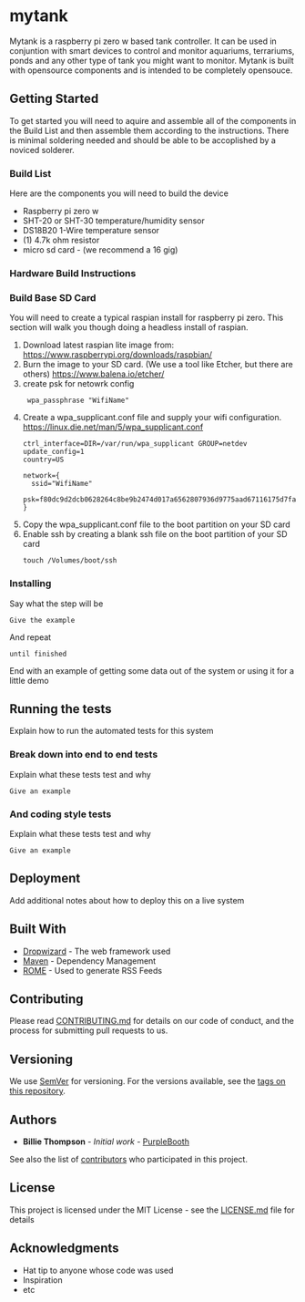 # mytank

Mytank is a raspberry pi zero w based tank controller.  It can be used in conjuntion with smart devices to control and monitor aquariums, terrariums, ponds and any other type of tank you might want to monitor.  Mytank is built with opensource components and is intended to be completely opensouce.

## Getting Started

To get started you will need to aquire and assemble all of the components in the Build List and then assemble them according to the instructions.  There is minimal soldering needed and should be able to be accoplished by a noviced solderer.  

### Build List

Here are the components you will need to build the device

* Raspberry pi zero w
* SHT-20 or SHT-30 temperature/humidity sensor
* DS18B20 1-Wire temperature sensor
* (1) 4.7k ohm resistor
* micro sd card - (we recommend a 16 gig)

### Hardware Build Instructions


### Build Base SD Card

You will need to create a typical raspian install for raspberry pi zero.  This section will walk you though doing a headless install of raspian.

1. Download latest raspian lite image from: https://www.raspberrypi.org/downloads/raspbian/
2. Burn the image to your SD card.  (We use a tool like Etcher, but there are others) https://www.balena.io/etcher/
3. create psk for netowrk config
   ```
    wpa_passphrase "WifiName"
    ```
4. Create a wpa_supplicant.conf file and supply your wifi configuration. https://linux.die.net/man/5/wpa_supplicant.conf
    ```
    ctrl_interface=DIR=/var/run/wpa_supplicant GROUP=netdev
    update_config=1
    country=US

    network={
      ssid="WifiName"
      psk=f80dc9d2dcb0628264c8be9b2474d017a6562807936d9775aad67116175d7fad
    }
    ```
5. Copy the wpa_supplicant.conf file to the boot partition on your SD card
6. Enable ssh by creating a blank ssh file on the boot partition of your SD card
    ```
    touch /Volumes/boot/ssh
    ```


### Installing


Say what the step will be

```
Give the example
```

And repeat

```
until finished
```

End with an example of getting some data out of the system or using it for a little demo

## Running the tests

Explain how to run the automated tests for this system

### Break down into end to end tests

Explain what these tests test and why

```
Give an example
```

### And coding style tests

Explain what these tests test and why

```
Give an example
```

## Deployment

Add additional notes about how to deploy this on a live system

## Built With

* [Dropwizard](http://www.dropwizard.io/1.0.2/docs/) - The web framework used
* [Maven](https://maven.apache.org/) - Dependency Management
* [ROME](https://rometools.github.io/rome/) - Used to generate RSS Feeds

## Contributing

Please read [CONTRIBUTING.md](https://gist.github.com/PurpleBooth/b24679402957c63ec426) for details on our code of conduct, and the process for submitting pull requests to us.

## Versioning

We use [SemVer](http://semver.org/) for versioning. For the versions available, see the [tags on this repository](https://github.com/your/project/tags). 

## Authors

* **Billie Thompson** - *Initial work* - [PurpleBooth](https://github.com/PurpleBooth)

See also the list of [contributors](https://github.com/your/project/contributors) who participated in this project.

## License

This project is licensed under the MIT License - see the [LICENSE.md](LICENSE.md) file for details

## Acknowledgments

* Hat tip to anyone whose code was used
* Inspiration
* etc


